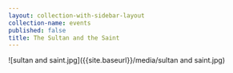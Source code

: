 ```yaml
---
layout: collection-with-sidebar-layout
collection-name: events
published: false
title: The Sultan and the Saint
---
```

![sultan and saint.jpg]({{site.baseurl}}/media/sultan and saint.jpg)
